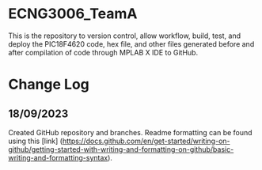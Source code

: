 # ECNG3006_TeamA
This is the repository to version control, allow workflow, build, test, and deploy the PIC18F4620 code, hex file, and other files generated before and after compilation of code through MPLAB X IDE to GitHub.

# Change Log
## 18/09/2023
Created GitHub repository and branches.
Readme formatting can be found using this [link] (https://docs.github.com/en/get-started/writing-on-github/getting-started-with-writing-and-formatting-on-github/basic-writing-and-formatting-syntax).
